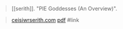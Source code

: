 > [[serith]]. "PIE Goddesses (An Overview)".

> [ceisiwrserith.com](http://www.ceisiwrserith.com/pier/deities.htm)
> [pdf](a/serithIDK-goddesses.pdf)
> #link 